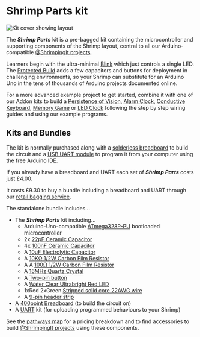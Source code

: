 # Shrimp Parts kit

![Kit cover showing layout](../project/shrimp/kit.png)

The ***Shrimp Parts*** kit is a pre-bagged kit containing the microcontroller and supporting components of the Shrimp layout, central to all our Arduino-compatible [@ShrimpingIt projects](/#project). 

Learners begin with the ultra-minimal [Blink](../project/blink/) which just controls a single LED. The [Protected Build](../project/protected/) adds a few capacitors and buttons for deployment in challenging environments, so your Shrimp can substitute for an Arduino Uno in the tens of thousands of Arduino projects documented online.

For a more advanced example project to get started, combine it with one of our Addon kits to build a [Persistence of Vision](../project/pov/), [Alarm Clock](../project/alarmclock/), [Conductive Keyboard](../project/keyboard/), [Memory Game](../project/memory/) or [LED Clock](../project/ledclock/) following the step by step wiring guides and using our example programs.

## Kits and Bundles

The kit is normally purchased along with a [solderless breadboard](breadboard400.html) to build the circuit and a [USB UART module](cp2102.html) to program it from your computer using the free Arduino IDE. 

If you already have a breadboard and UART each set of ***Shrimp Parts*** costs just £4.00. 

It costs £9.30 to buy a bundle including a breadboard and UART through our [retail bagging service](../bagging.html).

The standalone bundle includes...

* The ***Shrimp Parts*** kit including...
	* Arduino-Uno-compatible [ATmega328P-PU](http://cpc.farnell.com/1/1/108471-mcu-8bit-avr-32k-flash-28pdip-cpu-speed-20mhz-controller-familyseries-atmega-embedded-interface-type-i2c-spi-uart-mcu-case-style-dip-msl-no-of-ios-23-no-of-pins-28-packaging-each-program-memory-size-32kb-ram-memory-size-2kb-svhc-n-atmega328p-pu-atmel.html) bootloaded microcontroller
	* 2x [22pF Ceramic Capacitor](http://www.taydaelectronics.com/10-x-22pf-50v-ceramic-disc-capacitor-pkg-of-10.html)
	* 4x [100nF Ceramic Capacitor](http://www.taydaelectronics.com/10-x-0-1uf-50v-ceramic-disc-capacitor-pkg-of-10.html)
	* A [10uF Electrolytic Capacitor](http://www.taydaelectronics.com/10uf-25v-105c-radial-electrolytic-capacitor-5x11mm.html)
	* A [10KΩ 1/2W Carbon Film Resistor](http://www.taydaelectronics.com/10-x-resistor-10k-ohm-1-4w-5-carbon-film-pkg-of-10.html)
	* A A [100Ω 1/2W Carbon Film Resistor](http://www.taydaelectronics.com/catalogsearch/result/?q=100+OHM+1%2F2W+5%25+Carbon+Film+Resistor)
	* A [16MHz Quartz Crystal](http://www.taydaelectronics.com/16-000-mhz-16-mhz-crystal-hc-49-s-low-profile.html)
	* A [Two-pin button](http://www.taydaelectronics.com/tact-switch-6-6mm-5mm-through-hole-spst-no.html)
	* A [Water Clear Ultrabright Red LED](http://www.taydaelectronics.com/led-5mm-red-water-clear-ultra-bright.html)
	* 1xRed 2xGreen [Stripped solid core 22AWG wire](http://www.rapidonline.com/cables-connectors/rapid-1-0-6mm-single-core-equipment-wire-on-100m-reels-62317)
	* A [9-pin header strip](http://www.aliexpress.com/item/100PC-Lot-2-54mm-Pitch-Single-Row-Pin-Header-Pin-Male-Pin-Connector-Length-15mm-Free/688027713.html)
* A [400point Breadboard](breadboard400.html) (to build the circuit on)
* A [UART](cp2102.html) kit (for uploading programmed behaviours to your Shrimp)

See the [pathways map](/#kit) for a pricing breakdown and to find accessories to build  [@ShrimpingIt projects](/#project) using these components.